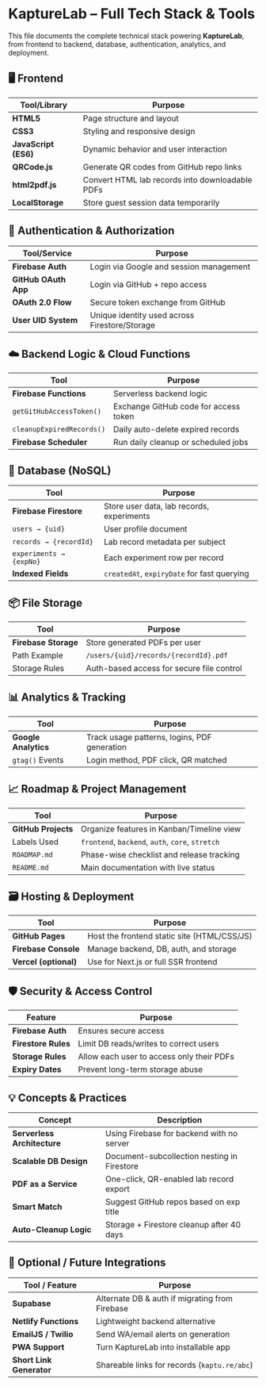 # KaptureLab – Full Tech Stack & Tools

This file documents the complete technical stack powering **KaptureLab**, from frontend to backend, database, authentication, analytics, and deployment.


## 🖥️ Frontend

| Tool/Library     | Purpose                                           |
|------------------|---------------------------------------------------|
| **HTML5**         | Page structure and layout                         |
| **CSS3**          | Styling and responsive design                     |
| **JavaScript (ES6)** | Dynamic behavior and user interaction         |
| **QRCode.js**     | Generate QR codes from GitHub repo links         |
| **html2pdf.js**   | Convert HTML lab records into downloadable PDFs  |
| **LocalStorage**  | Store guest session data temporarily             |



## 🔐 Authentication & Authorization

| Tool/Service        | Purpose                                      |
|---------------------|----------------------------------------------|
| **Firebase Auth**    | Login via Google and session management     |
| **GitHub OAuth App** | Login via GitHub + repo access              |
| **OAuth 2.0 Flow**   | Secure token exchange from GitHub           |
| **User UID System**  | Unique identity used across Firestore/Storage |



## ☁️ Backend Logic & Cloud Functions

| Tool                | Purpose                                        |
|---------------------|------------------------------------------------|
| **Firebase Functions** | Serverless backend logic                   |
| `getGitHubAccessToken()` | Exchange GitHub code for access token    |
| `cleanupExpiredRecords()` | Daily auto-delete expired records       |
| **Firebase Scheduler** | Run daily cleanup or scheduled jobs        |



## 🧠 Database (NoSQL)

| Tool              | Purpose                                          |
|-------------------|--------------------------------------------------|
| **Firebase Firestore** | Store user data, lab records, experiments   |
| `users → {uid}`       | User profile document                       |
| `records → {recordId}`| Lab record metadata per subject             |
| `experiments → {expNo}` | Each experiment row per record             |
| **Indexed Fields**   | `createdAt`, `expiryDate` for fast querying   |



## 📦 File Storage

| Tool              | Purpose                                          |
|-------------------|--------------------------------------------------|
| **Firebase Storage** | Store generated PDFs per user                 |
| Path Example       | `/users/{uid}/records/{recordId}.pdf`          |
| Storage Rules      | Auth-based access for secure file control      |



## 📊 Analytics & Tracking

| Tool              | Purpose                                          |
|-------------------|--------------------------------------------------|
| **Google Analytics** | Track usage patterns, logins, PDF generation |
| `gtag()` Events    | Login method, PDF click, QR matched            |



## 📈 Roadmap & Project Management

| Tool              | Purpose                                          |
|-------------------|--------------------------------------------------|
| **GitHub Projects** | Organize features in Kanban/Timeline view     |
| Labels Used        | `frontend`, `backend`, `auth`, `core`, `stretch` |
| `ROADMAP.md`       | Phase-wise checklist and release tracking      |
| `README.md`        | Main documentation with live status            |



## 🗃 Hosting & Deployment

| Tool              | Purpose                                          |
|-------------------|--------------------------------------------------|
| **GitHub Pages**   | Host the frontend static site (HTML/CSS/JS)    |
| **Firebase Console** | Manage backend, DB, auth, and storage        |
| **Vercel (optional)** | Use for Next.js or full SSR frontend        |



## 🛡 Security & Access Control

| Feature             | Purpose                                        |
|---------------------|------------------------------------------------|
| **Firebase Auth**    | Ensures secure access                         |
| **Firestore Rules**  | Limit DB reads/writes to correct users        |
| **Storage Rules**    | Allow each user to access only their PDFs     |
| **Expiry Dates**     | Prevent long-term storage abuse               |



## 💡 Concepts & Practices

| Concept                 | Description                                |
|--------------------------|--------------------------------------------|
| **Serverless Architecture** | Using Firebase for backend with no server |
| **Scalable DB Design**   | Document-subcollection nesting in Firestore |
| **PDF as a Service**     | One-click, QR-enabled lab record export     |
| **Smart Match**          | Suggest GitHub repos based on exp title     |
| **Auto-Cleanup Logic**   | Storage + Firestore cleanup after 40 days   |



## 🔌 Optional / Future Integrations

| Tool / Feature         | Purpose                                      |
|-------------------------|----------------------------------------------|
| **Supabase**            | Alternate DB & auth if migrating from Firebase |
| **Netlify Functions**   | Lightweight backend alternative              |
| **EmailJS / Twilio**    | Send WA/email alerts on generation           |
| **PWA Support**         | Turn KaptureLab into installable app         |
| **Short Link Generator**| Shareable links for records (`kaptu.re/abc`) |
